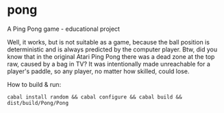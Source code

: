 # pong
A Ping Pong game - educational project

Well, it works, but is not suitable as a game, because the ball position is deterministic and is always predicted by the computer player.
Btw, did you know that in the original Atari Ping Pong there was a dead zone at the top raw, caused by a bag in TV? It was intentionally made unreachable for a player's paddle, so any player, no matter how skilled, could lose. 

How to build & run:

`cabal install random && cabal configure && cabal build && dist/build/Pong/Pong`
